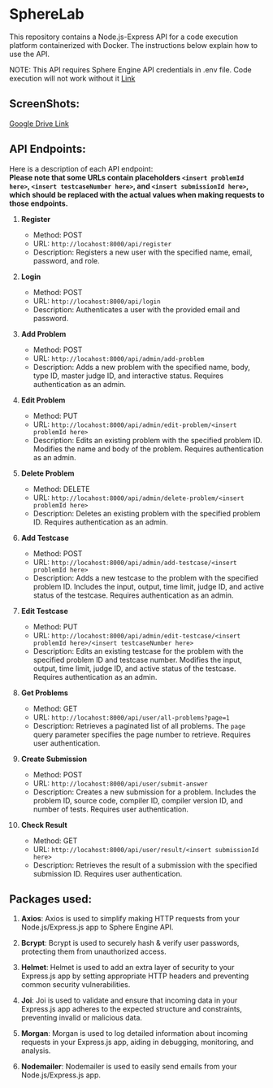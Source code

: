 # SphereLab

This repository contains a Node.js-Express API for a code execution platform containerized with Docker. The instructions below explain how to use the API.

NOTE: This API requires Sphere Engine API credentials in .env file. Code execution will not work without it [Link](https://sphere-engine.com/signup)

## ScreenShots:
[Google Drive Link](https://drive.google.com/drive/folders/1V4NBzY4v6_Z8tMh25WYNFR4S1JpzNw5y?usp=sharing)

## API Endpoints:
Here is a description of each API endpoint:
<br/>
**Please note that some URLs contain placeholders `<insert problemId here>`, `<insert testcaseNumber here>`, and `<insert submissionId here>`, which should be replaced with the actual values when making requests to those endpoints.**

1. **Register**
   - Method: POST
   - URL: `http://locahost:8000/api/register`
   - Description: Registers a new user with the specified name, email, password, and role.

2. **Login**
   - Method: POST
   - URL: `http://locahost:8000/api/login`
   - Description: Authenticates a user with the provided email and password.

3. **Add Problem**
   - Method: POST
   - URL: `http://locahost:8000/api/admin/add-problem`
   - Description: Adds a new problem with the specified name, body, type ID, master judge ID, and interactive status. Requires authentication as an admin.

4. **Edit Problem**
   - Method: PUT
   - URL: `http://locahost:8000/api/admin/edit-problem/<insert problemId here>`
   - Description: Edits an existing problem with the specified problem ID. Modifies the name and body of the problem. Requires authentication as an admin.

5. **Delete Problem**
   - Method: DELETE
   - URL: `http://locahost:8000/api/admin/delete-problem/<insert problemId here>`
   - Description: Deletes an existing problem with the specified problem ID. Requires authentication as an admin.

6. **Add Testcase**
   - Method: POST
   - URL: `http://locahost:8000/api/admin/add-testcase/<insert problemId here>`
   - Description: Adds a new testcase to the problem with the specified problem ID. Includes the input, output, time limit, judge ID, and active status of the testcase. Requires authentication as an admin.

7. **Edit Testcase**
   - Method: PUT
   - URL: `http://locahost:8000/api/admin/edit-testcase/<insert problemId here>/<insert testcaseNumber here>`
   - Description: Edits an existing testcase for the problem with the specified problem ID and testcase number. Modifies the input, output, time limit, judge ID, and active status of the testcase. Requires authentication as an admin.

8. **Get Problems**
   - Method: GET
   - URL: `http://locahost:8000/api/user/all-problems?page=1`
   - Description: Retrieves a paginated list of all problems. The `page` query parameter specifies the page number to retrieve. Requires user authentication.

9. **Create Submission**
   - Method: POST
   - URL: `http://locahost:8000/api/user/submit-answer`
   - Description: Creates a new submission for a problem. Includes the problem ID, source code, compiler ID, compiler version ID, and number of tests. Requires user authentication.

10. **Check Result**
    - Method: GET
    - URL: `http://locahost:8000/api/user/result/<insert submissionId here>`
    - Description: Retrieves the result of a submission with the specified submission ID. Requires user authentication.

## Packages used:
1. **Axios**: Axios is used to simplify making HTTP requests from your Node.js/Express.js app to Sphere Engine API.

2. **Bcrypt**: Bcrypt is used to securely hash & verify user passwords, protecting them from unauthorized access.

3. **Helmet**: Helmet is used to add an extra layer of security to your Express.js app by setting appropriate HTTP headers and preventing common security vulnerabilities.

4. **Joi**: Joi is used to validate and ensure that incoming data in your Express.js app adheres to the expected structure and constraints, preventing invalid or malicious data.

5. **Morgan**: Morgan is used to log detailed information about incoming requests in your Express.js app, aiding in debugging, monitoring, and analysis.

6. **Nodemailer**: Nodemailer is used to easily send emails from your Node.js/Express.js app.
